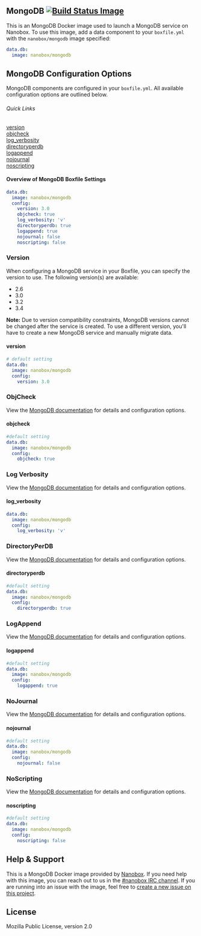 ## MongoDB [![Build Status Image](https://travis-ci.org/nanobox-io/nanobox-docker-mongodb.svg)](https://travis-ci.org/nanobox-io/nanobox-docker-mongodb)

This is an MongoDB Docker image used to launch a MongoDB service on Nanobox. To use this image, add a data component to your `boxfile.yml` with the `nanobox/mongodb` image specified:

```yaml
data.db:
  image: nanobox/mongodb
```

## MongoDB Configuration Options
MongoDB components are configured in your `boxfile.yml`. All available configuration options are outlined below.

###### Quick Links
[version](#version)  
[objcheck](#objcheck)  
[log\_verbosity](#log-verbosity)  
[directoryperdb](#directoryperdb)  
[logappend](#logappend)  
[nojournal](#nojournal)  
[noscripting](#noscripting)

#### Overview of MongoDB Boxfile Settings
```yaml
data.db:
  image: nanobox/mongodb
  config:
    version: 3.0
    objcheck: true
    log_verbosity: 'v'
    directoryperdb: true
    logappend: true
    nojournal: false
    noscripting: false
```

### Version
When configuring a MongoDB service in your Boxfile, you can specify the version to use. The following version(s) are available:

- 2.6
- 3.0
- 3.2
- 3.4

**Note:** Due to version compatibility constraints, MongoDB versions cannot be changed after the service is created. To use a different version, you'll have to create a new MongoDB service and manually migrate data.

#### version
```yaml
# default setting
data.db:
  image: nanobox/mongodb
  config:
    version: 3.0
```

### ObjCheck
View the [MongoDB documentation](http://docs.mongodb.org/manual/reference/configuration-options/#diaglog) for details and configuration options.

#### objcheck
```yaml
#default setting
data.db:
  image: nanobox/mongodb
  config:
    objcheck: true
```

### Log Verbosity
View the [MongoDB documentation](http://docs.mongodb.org/manual/reference/configuration-options/#verbose) for details and configuration options.

#### log\_verbosity
```yaml
data.db:
  image: nanobox/mongodb
  config:
    log_verbosity: 'v'
```

### DirectoryPerDB
View the [MongoDB documentation](http://docs.mongodb.org/manual/reference/configuration-options/#directoryperdb) for details and configuration options.

#### directoryperdb
```yaml
#default setting
data.db:
  image: nanobox/mongodb
  config:
    directoryperdb: true
```

### LogAppend
View the [MongoDB documentation](http://docs.mongodb.org/manual/reference/configuration-options/#logappend) for details and configuration options.

#### logappend
```yaml
#default setting
data.db:
  image: nanobox/mongodb
  config:
    logappend: true
```

### NoJournal
View the [MongoDB documentation](http://docs.mongodb.org/manual/reference/configuration-options/#nojournal) for details and configuration options.

#### nojournal
```yaml
#default setting
data.db:
  image: nanobox/mongodb
  config:
    nojournal: false
```

### NoScripting
View the [MongoDB documentation](http://docs.mongodb.org/manual/reference/configuration-options/#noscripting) for details and configuration options.

#### noscripting
```yaml
#default setting
data.db:
  image: nanobox/mongodb
  config:
    noscripting: false
```

## Help & Support
This is a MongoDB Docker image provided by [Nanobox](http://nanobox.io). If you need help with this image, you can reach out to us in the [#nanobox IRC channel](http://webchat.freenode.net/?channels=nanobox). If you are running into an issue with the image, feel free to [create a new issue on this project](https://github.com/nanobox-io/nanobox-docker-mongodb/issues/new).

## License

Mozilla Public License, version 2.0
